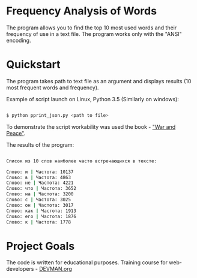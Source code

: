 # Frequency Analysis of Words
The program allows you to find the top 10 most used words and their frequency of use in a text file. The program works only with the "ANSI" encoding.

# Quickstart
The program takes path to text file as an argument and displays results (10 most frequent words and frequency).

Example of script launch on Linux, Python 3.5 (Similarly on windows):
```bash

$ python pprint_json.py <path to file>

```
To demonstrate the script workability was used the book - ["War and Peace"](http://vojnaimir.ru/files/book1.txt).

The results of the program:
```bash

Список из 10 слов наиболее часто встречающихся в тексте:

Cлово: и | Частота: 10137
Cлово: в | Частота: 4863
Cлово: не | Частота: 4221
Cлово: что | Частота: 3652
Cлово: на | Частота: 3200
Cлово: с | Частота: 3025
Cлово: он | Частота: 3017
Cлово: как | Частота: 1913
Cлово: его | Частота: 1876
Cлово: к | Частота: 1778

```

# Project Goals

The code is written for educational purposes. Training course for web-developers - [DEVMAN.org](https://devman.org)
